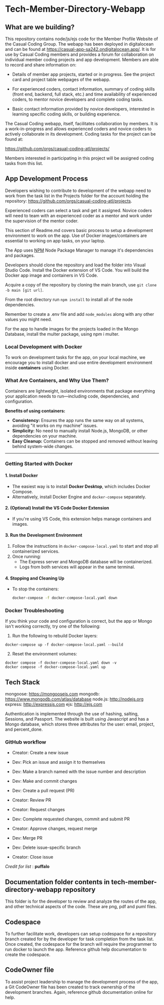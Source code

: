 # Tech-Member-Directory-Webapp

## What are we building?

This repository contains node/js/ejs code for the Member Profile Website of the Casual Coding Group. The webapp has been deployed in digitalocean and can be found at  https://casual-app-sa242.ondigitalocean.app/. It is for use by Casual Coding members and provides a forum for collaboration on individual member coding projects and app development. Members are able to record and share information on:

* Details of member app projects, started or in progress. See the project card and project table webpages of the webapp.

* For experienced coders, contact information, summary of coding skills (front end, backend, full stack, etc.) and time availability of experienced coders, to mentor novice developers and complete coding tasks.

* Basic contact information provided by novice developers, interested in learning specific coding skills, or building experience.

The Casual Coding webapp, itself, facilitates collaboration by members. It is a work-in-progress and allows experienced coders and novice coders to actively collaborate in its development. Coding tasks for the project can be found at: 

https://github.com/orgs/casual-coding-atl/projects/

Members interested in participating in this project will be assigned coding tasks from this list.

## App Development Process

Developers wishing to contribute to development of the webapp need to work from the task list in the Projects folder for the account holding the repository: https://github.com/orgs/casual-coding-atl/projects. 

Experienced coders can select a task and get it assigned. Novice coders will need to team with an experienced coder as a mentor and work under the supervision of the mentor coder. 

This section of Readme.md covers basic process to setup a development environment to work on the app. Use of Docker images/containers are essential to working on app tasks, on your laptop.

The App uses [NPM](https://www.npmjs.com/) Node Package Manager to manage it's dependencies and packages.

Developers should clone the repository and load the folder into Visual Studio Code. Install the Docker extension of VS Code. You will build the Docker app image and containers in VS Code.

Acquire a copy of the repository by cloning the main branch, use ```git clone -b main [git url]```.

From the root directory run ```npm install``` to install all of the node dependencies.

Remember to create a .env file and add ```node_modules``` along with any other values you might need.

For the app to handle images for the projects loaded in the Mongo Database, install the multer package, using npm i multer.

### Local Development with Docker

To work on development tasks for the app, on your local machine, we encourage you to install docker and use entire development environment inside **containers** using Docker.  

### What Are Containers, and Why Use Them?  

Containers are lightweight, isolated environments that package everything your application needs to run—including code, dependencies, and configuration.  

**Benefits of using containers:**  
- **Consistency:** Ensures the app runs the same way on all systems, avoiding "it works on my machine" issues.  
- **Simplicity:** No need to manually install Node.js, MongoDB, or other dependencies on your machine.  
- **Easy Cleanup:** Containers can be stopped and removed without leaving behind system-wide changes.  

---

### Getting Started with Docker  

#### 1. Install Docker  
- The easiest way is to install **Docker Desktop**, which includes Docker Compose.  
- Alternatively, install Docker Engine and `docker-compose` separately.  

#### 2. (Optional) Install the VS Code Docker Extension  
- If you're using VS Code, this extension helps manage containers and images.  

#### 3. Run the Development Environment  
1. Follow the instructions in `docker-compose-local.yaml` to start and stop all containerized services.  
2. Once running:  
   - The Express server and MongoDB database will be containerized.  
   - Logs from both services will appear in the same terminal.  

#### 4. Stopping and Cleaning Up  
- To stop the containers:  
  ```sh
  docker-compose -f docker-compose-local.yaml down
  ```


### Docker Troubleshooting
If you think your code and configuration is correct, but the app or Mongo isn't working correctly, try one of the following: 
1. Run the following to rebuild Docker layers:
```
docker-compose up -f docker-compose-local.yaml --build
```
2. Reset the environment volumes:
```
docker compose -f docker-compose-local.yaml down -v
docker compose -f docker-compose-local.yaml up
```


## Tech Stack

mongoose: https://mongoosejs.com
mongodb: https://www.mongodb.com/atlas/database
node.js: http://nodejs.org
express: http://expressjs.com
ejs: http://ejs.com

Authentication is implemented through the use of hashing, salting, Sessions, and Passport.
The website is built using Javascript and has a Mongo database, which stores three attributes for the user: email, project, and percent_done.

### GitHub workflow

- Creator: Create a new issue

- Dev: Pick an issue and assign it to themselves

- Dev: Make a branch named with the issue number and description

- Dev: Make and commit changes

- Dev: Create a pull request (PR)

- Creator: Review PR

- Creator: Request changes

- Dev: Complete requested changes, commit and submit PR

- Creator: Approve changes, request merge

- Dev: Merge PR

- Dev: Delete issue-specific branch

- Creator: Close issue

_Credit for list_ : **puffalo**


## Documentation folder contents in tech-member-directory-webapp repository

This folder is for the developer to review and analyze the routes of the app, and other technical aspects of the code. These are png, pdf and puml files.

## Codespace

To further facilitate work, developers can setup codespace for a repository branch created for by the developer for task completion from the task list. Once created, the codespace for the branch will require the programmer to run docker to launch the app. Reference github help documentation to create the codespace.

## CodeOwner file

To assist project leadership to manage the development process of the app, a Git CodeOwner file has been created to track ownership of the development branches. Again, reference github documentation online for help.
